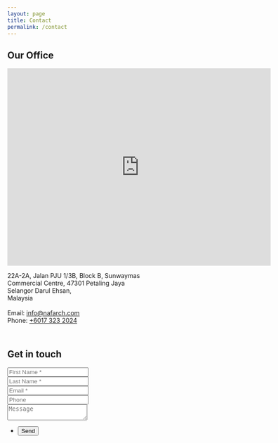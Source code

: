 ```yaml
---
layout: page
title: Contact
permalink: /contact
---
```


<section>
  <h2 class="align-center">Our Office</h2>
  <div class="row">
    <div class="6u 12u$(small)">
      <div class="google-maps">
        <iframe src="https://www.google.com/maps/embed?pb=!1m18!1m12!1m3!1d7967.806708159129!2d101.59508362851558!3d3.1202606538577133!2m3!1f0!2f0!3f0!3m2!1i1024!2i768!4f13.1!3m3!1m2!1s0x0%3A0x0!2zM8KwMDcnMTIuOSJOIDEwMcKwMzUnNTguMSJF!5e0!3m2!1sen!2sus!4v1521177639600" width="600" height="450" frameborder="0" style="border:0" allowfullscreen></iframe>
      </div>
    </div>
    <div class="6u$ 12u$(small)">
      <p class="address-info">
        22A-2A, Jalan PJU 1/3B, Block B, Sunwaymas
        <br />
        Commercial Centre, 47301 Petaling Jaya
        <br />
        Selangor Darul Ehsan,
        <br />
        Malaysia
        <br /><br />
        Email: <a href="mailto:info@nafarch.com" class="dotted">info@nafarch.com</a>
        <br />
        Phone: <a href="tel:60173232024" class="dotted">+6017 323 2024</a>
      </p>
    </div>
  </div>
</section>

<section style="margin-top: 4em;">
  <h2 class="align-center">Get in touch</h2>
  <form method="post" action="https://formspree.io/{{ site.email }}" method="POST">
    <div class="field half first">
      <input type="text" name="firstname" id="firstname" placeholder="First Name *" />
    </div>
    <div class="field half">
      <input type="text" name="lastname" id="lastname" placeholder="Last Name *" />
    </div>
    <div class="field half first">
      <input type="email" name="_replyto" id="email" placeholder="Email *" />
    </div>
    <div class="field half">
      <input type="text" name="phone" id="phone" placeholder="Phone" />
    </div>
    <div class="field">
      <textarea name="message" id="message" placeholder="Message"></textarea>
    </div>
    <ul class="actions">
      <li>
        <input type="submit" value="Send" class="special" />
      </li>
    </ul>
  </form>
</section>